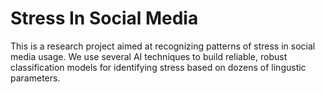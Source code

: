 # Stress In Social Media

This is a research project aimed at recognizing patterns of stress in social media usage.
We use several AI techniques to build reliable, robust classification models for identifying stress based on dozens of lingustic parameters.